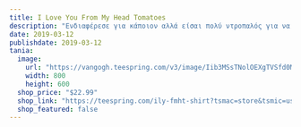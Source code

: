 ```yaml
---
title: I Love You From My Head Tomatoes
description: "Ενδιαφέρεσε για κάποιον αλλά είσαι πολύ ντροπαλός για να το δείξεις;"
date: 2019-03-12
publishdate: 2019-03-12
tania:
  image:
    url: "https://vangogh.teespring.com/v3/image/Iib3MSsTNolOEXgTVSfd0MRULqA/480/560.jpg"
    width: 800
    height: 600
  shop_price: "$22.99"
  shop_link: "https://teespring.com/ily-fmht-shirt?tsmac=store&tsmic=usetania&utm_source=web_shop_link&utm_medium=web&utm_campaign=teespring_sale#pid=2&cid=2122&sid=front"
  shop_featured: false
---
```





